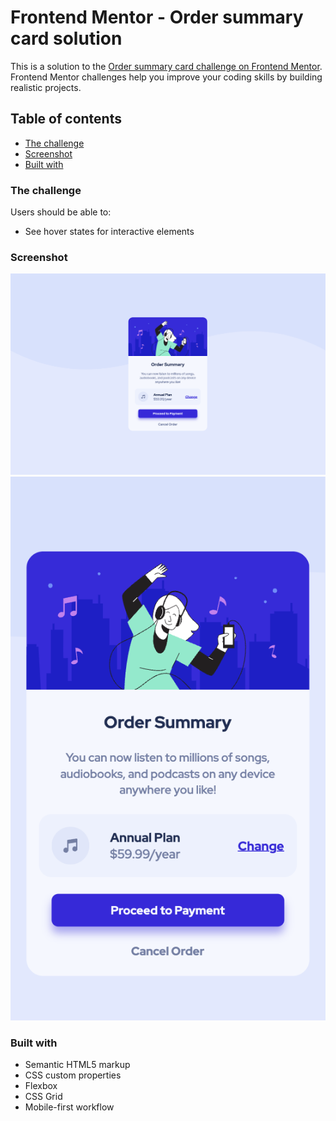 # Frontend Mentor - Order summary card solution

This is a solution to the [Order summary card challenge on Frontend Mentor](https://www.frontendmentor.io/challenges/order-summary-component-QlPmajDUj). Frontend Mentor challenges help you improve your coding skills by building realistic projects. 

## Table of contents

- [The challenge](#the-challenge)
- [Screenshot](#screenshot)
- [Built with](#built-with)

### The challenge

Users should be able to:

- See hover states for interactive elements

### Screenshot

![](./desktop-page.png)
![](./mobile-page.png)

### Built with

- Semantic HTML5 markup
- CSS custom properties
- Flexbox
- CSS Grid
- Mobile-first workflow
